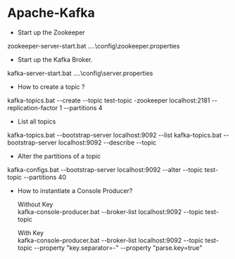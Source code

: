 # Apache-Kafka

- Start up the Zookeeper

zookeeper-server-start.bat ..\..\config\zookeeper.properties

- Start up the Kafka Broker.

kafka-server-start.bat ..\..\config\server.properties

- How to create a topic ?

kafka-topics.bat --create --topic test-topic -zookeeper localhost:2181 --replication-factor 1 --partitions 4

- List all topics

kafka-topics.bat --bootstrap-server localhost:9092 --list
kafka-topics.bat --bootstrap-server localhost:9092 --describe --topic <topic-name>
  
- Alter the partitions of a topic
  
kafka-configs.bat --bootstrap-server localhost:9092 --alter --topic test-topic --partitions 40
  
- How to instantiate a Console Producer?
 
  Without Key 
  <br/>  kafka-console-producer.bat --broker-list localhost:9092 --topic test-topic

  With Key
  <br/> kafka-console-producer.bat --broker-list localhost:9092 --topic test-topic --property "key.separator=-" --property "parse.key=true"
  
  
